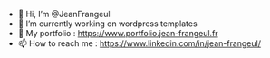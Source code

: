 - 👋 Hi, I’m @JeanFrangeul
- 🌱 I’m currently working on wordpress templates
- 👀 My portfolio : https://www.portfolio.jean-frangeul.fr
- 📫 How to reach me : https://www.linkedin.com/in/jean-frangeul/
